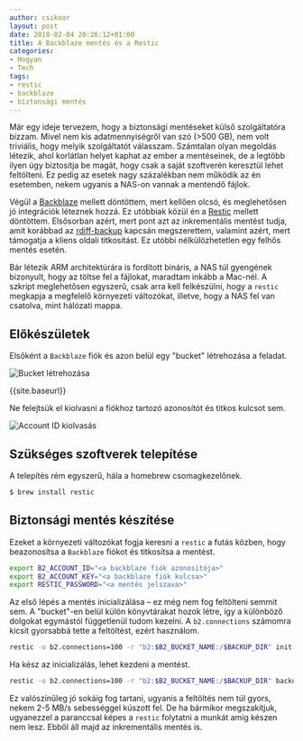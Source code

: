 ```yaml
---
author: csiknor
layout: post
date: 2018-02-04 20:26:12+01:00
title: A Backblaze mentés és a Restic
categories:
- Hogyan
- Tech
tags:
- restic
- backblaze
- biztonsági mentés
---
```


Már egy ideje tervezem, hogy a biztonsági mentéseket külső szolgáltatóra bízzam. Mivel nem kis adatmennyiségről van szó (>500 GB), nem volt triviális, hogy melyik szolgáltatót válasszam. Számtalan olyan megoldás létezik, ahol korlátlan helyet kaphat az ember a mentéseinek, de a legtöbb ilyen úgy biztosítja be magát, hogy csak a saját szoftverén keresztül lehet feltölteni. Ez pedig az esetek nagy százalékban nem működik az én esetemben, nekem ugyanis a NAS-on vannak a mentendő fájlok.

Végül a [Backblaze](https://backblaze.com) mellett döntöttem, mert kellően olcsó, és meglehetősen jó integrációk léteznek hozzá. Ez utóbbiak közül én a [Restic](https://restic.net) mellett döntöttem. Elsősorban azért, mert pont azt az inkrementális mentést tudja, amit korábbad az [rdiff-backup](http://www.nongnu.org/rdiff-backup/) kapcsán megszerettem, valamint azért, mert támogatja a kliens oldali titkosítást. Ez utóbbi nélkülözhetetlen egy felhős mentés esetén.

Bár létezik ARM architektúrára is fordított bináris, a NAS túl gyengének bizonyult, hogy az töltse fel a fájlokat, maradtam inkább a Mac-nél. A szkript meglehetősen egyszerű, csak arra kell felkészülni, hogy a `restic` megkapja a megfelelő környezeti változókat, illetve, hogy a NAS fel van csatolva, mint hálózati mappa.

## Előkészületek

Elsőként a `Backblaze` fiók és azon belül egy "bucket" létrehozása a feladat. 

![Bucket létrehozása]({{site.baseurl}}/images/backblaze-bucket.png)

{{site.baseurl}}

Ne felejtsük el kiolvasni a fiókhoz tartozó azonosítót és titkos kulcsot sem. 

![Account ID kiolvasás]({{site.baseurl}}/images/backblaze-account-id.png)

## Szükséges szoftverek telepítése

A telepítés rém egyszerű, hála a homebrew csomagkezelőnek.

```bash
$ brew install restic
```

## Biztonsági mentés készítése

Ezeket a környezeti változókat fogja keresni a `restic` a futás közben, hogy beazonosítsa a `Backblaze` fiókot és titkosítsa a mentést.

```bash
export B2_ACCOUNT_ID="<a backblaze fiók azonosítója>"
export B2_ACCOUNT_KEY="<a backblaze fiók kulcsa>"
export RESTIC_PASSWORD="<a mentés jelszava>"
```

Az első lépés a mentés inicializálása – ez még nem fog feltölteni semmit sem. A "bucket"-en belül külön könyvtárakat hozok létre, így a különböző dolgokat egymástól függetlenül tudom kezelni. A `b2.connections` számomra kicsit gyorsabbá tette a feltöltést, ezért használom.

```bash
restic -o b2.connections=100 -r "b2:$B2_BUCKET_NAME:/$BACKUP_DIR" init
```

Ha kész az inicializálás, lehet kezdeni a mentést.

```bash
restic -o b2.connections=100 -r "b2:$B2_BUCKET_NAME:/$BACKUP_DIR" backup "$BACKUP_HOST/$BACKUP_DIR"
```

Ez valószínűleg jó sokáig fog tartani, ugyanis a feltöltés nem túl gyors, nekem 2-5 MB/s sebességgel kúszott fel. De ha bármikor megszakítjuk, ugyanezzel a paranccsal képes a `restic` folytatni a munkát amíg készen nem lesz. Ebből áll majd az inkrementális mentés is.